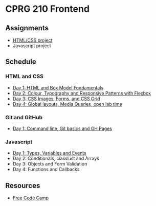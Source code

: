 # CPRG 210 Frontend
## Assignments
- [HTML/CSS project](assignments/html-css.md)
- Javascript project

## Schedule
### HTML and CSS
- [Day 1: HTML and Box Model Fundamentals](days/d01/README.md)
- [Day 2: Colour, Typography and Responsive Patterns with Flexbox](days/d02/README.md)
- [Day 3: CSS Images, Forms, and CSS Grid](days/d03/README.md)
- [Day 4: Global layouts, Media Queries, open lab time](days/d04/README.md)

### Git and GitHub
- [Day 1: Command line, Git basics and GH Pages](days/d05/README.md)

### Javascript
- [Day 1: Types, Variables and Events](days/d06/README.md)
- Day 2: Conditionals, classList and Arrays
- Day 3: Objects and Form Validation
- Day 4: Functions and Callbacks

## Resources
- [Free Code Camp](https://www.freecodecamp.org/learn/)
